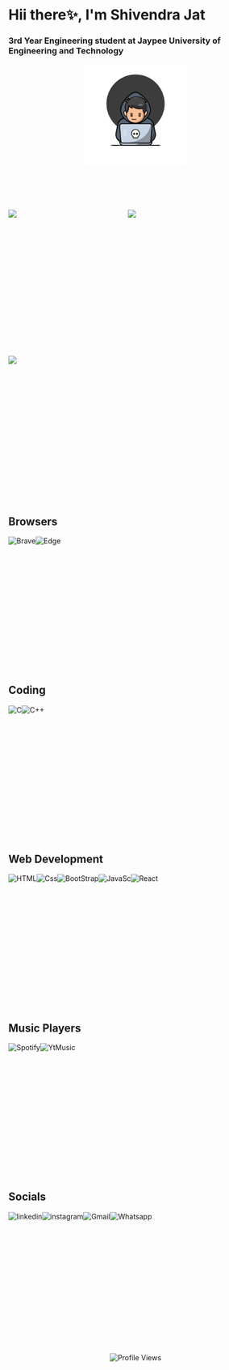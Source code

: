 # Hii there✨, I'm Shivendra Jat 
<h3>3rd Year Engineering student at Jaypee University of Engineering and Technology</h3>
<div align="center" style="width:100%;height:0;padding-bottom:57%;position:relative;">
  <img alt="coder"  src="https://github.com/SHIVENDRA8004/SHIVENDRA8004/blob/main/coder.gif" height="200" width="200" />
</div>
<div style="width:100%;height:0;padding-bottom:57%;position:relative;">
<img align="left" width="47%" src="https://github-readme-stats.vercel.app/api?username=SHIVENDRA8004&show_icons=true&theme=radical" />
<img align="left" width="47%"  src="https://github-readme-stats.vercel.app/api/top-langs/?username=SHIVENDRA8004&layout=compact" /><br>
</div>
<div style="width:100%;height:0;padding-bottom:57%;position:relative;">
<img align="center" src="https://streak-stats.demolab.com/?user=SHIVENDRA8004&theme=dark" />
</div>
<div style="width:100%;height:0;padding-bottom:57%;position:relative;">
  <h2>Browsers</h2>
  <img align="left" alt="Brave"src="https://img.shields.io/badge/Brave-FB542B?style=for-the-badge&logo=Brave&logoColor=white" />
  <img align="left" alt="Edge"src="https://img.shields.io/badge/Edge-0078D7?style=for-the-badge&logo=Microsoft-edge&logoColor=white" />
</div><br>
<div style="width:100%;height:0;padding-bottom:57%;position:relative;">
  <h2>Coding</h2>
  <img align="left" alt="C" src="https://img.shields.io/badge/c-%2300599C.svg?style=for-the-badge&logo=c&logoColor=white" />
  <img align="left" alt="C++" src="https://img.shields.io/badge/c++-%2300599C.svg?style=for-the-badge&logo=c%2B%2B&logoColor=white" />
</div><br>
<div style="width:100%;height:0;padding-bottom:57%;position:relative;">
  <h2>Web Development</h2>
  <img align="left" alt="HTML" src="https://img.shields.io/badge/html5-%23E34F26.svg?style=for-the-badge&logo=html5&logoColor=white" />
  <img align="left" alt="Css" src="https://img.shields.io/badge/css3-%231572B6.svg?style=for-the-badge&logo=css3&logoColor=white" />
  <img align="left" alt="BootStrap" src="https://img.shields.io/badge/bootstrap-%23563D7C.svg?style=for-the-badge&logo=bootstrap&logoColor=white" />
  <img align="left" alt="JavaSc" src="https://img.shields.io/badge/javascript-%23323330.svg?style=for-the-badge&logo=javascript&logoColor=%23F7DF1E" />
  <img align="left" alt="React" src="https://img.shields.io/badge/react-%2320232a.svg?style=for-the-badge&logo=react&logoColor=%2361DAFB" />
</div><br>
<div style="width:100%;height:0;padding-bottom:57%;position:relative;">
  <h2>Music Players</h2>
  <img align="left" alt="Spotify" src="https://img.shields.io/badge/Spotify-1ED760?style=for-the-badge&logo=spotify&logoColor=white" />
  <img align="left" alt="YtMusic" src="https://img.shields.io/badge/YouTube_Music-FF0000?style=for-the-badge&logo=youtube-music&logoColor=white" />
</div><br>
<div style="width:100%;height:0;padding-bottom:57%;position:relative;">
  <h2>Socials</h2>
  <a href="https://www.linkedin.com/in/shivendra-jat-aab841177/"><img align="left" alt="linkedin" src="https://img.shields.io/badge/linkedin-%230077B5.svg?style=for-the-badge&logo=linkedin&logoColor=white" /></a>
  <a href="https://www.instagram.com/sanskari_shiva_0903/?next=%2F"><img align="left" alt="instagram" src="https://img.shields.io/badge/Instagram-%23E4405F.svg?style=for-the-badge&logo=Instagram&logoColor=white" /></a>
  <a href="mailto:shivendrajat8004.com"><img align="left" alt="Gmail" src="https://img.shields.io/badge/Gmail-D14836?style=for-the-badge&logo=gmail&logoColor=white" /></a>
  <a href="https://wa.me/7828278004?text=Hey%20Shivendra%2C%20Lets%20have%20a%20chat"><img align="left" alt="Whatsapp" src="https://img.shields.io/badge/WhatsApp-25D366?style=for-the-badge&logo=whatsapp&logoColor=white" /></a>
</div><br><br>
<div align="center" style="width:100%;height:0;padding-bottom:57%;position:relative;"> 
  <img alt="Profile Views" src="https://komarev.com/ghpvc/?username=SHIVENDRA8004" />
</div>
